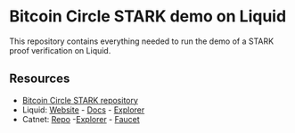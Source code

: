 # Bitcoin Circle STARK demo on Liquid

This repository contains everything needed to run the demo of a STARK proof verification on Liquid.

## Resources

- [Bitcoin Circle STARK repository](https://github.com/Bitcoin-Wildlife-Sanctuary/bitcoin-circle-stark)
- Liquid: [Website](https://blockstream.com/liquid/) - [Docs](https://docs.liquid.net/docs/welcome-to-liquid-developer-documentation-portal) - [Explorer](https://blockstream.info/liquid/)
- Catnet: [Repo](https://github.com/Bitcoin-Wildlife-Sanctuary/catnet) -[Explorer](https://catnet-mempool.btcwild.life/) - [Faucet](https://catnet-faucet.btcwild.life/)
